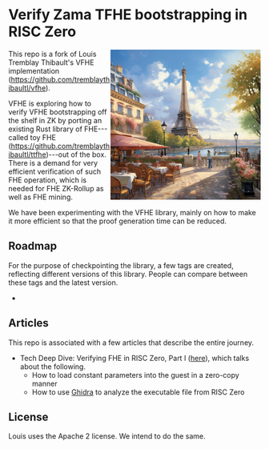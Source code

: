 # Verify Zama TFHE bootstrapping in RISC Zero

<img style="float: right;" src="title.png" width="300" alt="Paris city view"/>

This repo is a fork of Louis Tremblay Thibault's VFHE implementation (https://github.com/tremblaythibaultl/vfhe). 

VFHE is exploring how to verify VFHE bootstrapping off the shelf in ZK by porting an existing Rust 
library of FHE---called toy FHE (https://github.com/tremblaythibaultl/ttfhe)---out of the box. There is a demand for 
very efficient verification of such FHE operation, which is needed for FHE ZK-Rollup as well as FHE mining.

We have been experimenting with the VFHE library, mainly on how to make it more efficient so that the proof generation 
time can be reduced.

## Roadmap

For the purpose of checkpointing the library, a few tags are created, reflecting different versions of this library. 
People can compare between these tags and the latest version.

- 

## Articles

This repo is associated with a few articles that describe the entire journey.

- Tech Deep Dive: Verifying FHE in RISC Zero, Part I ([here](https://l2ivresearch.substack.com/p/tech-deep-dive-verifying-fhe-in-risc?)), which talks about the following.
  - How to load constant parameters into the guest in a zero-copy manner
  - How to use [Ghidra](https://github.com/NationalSecurityAgency/ghidra) to analyze the executable file from RISC Zero


## License

Louis uses the Apache 2 license. We intend to do the same. 